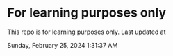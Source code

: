 # For learning purposes only
This repo is for learning purposes only.
Last updated at

Sunday, February 25, 2024 1:31:37 AM

